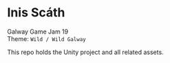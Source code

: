 # Inis Scáth

Galway Game Jam 19  
Theme: `Wild / Wild Galway`

This repo holds the Unity project and all related assets.

